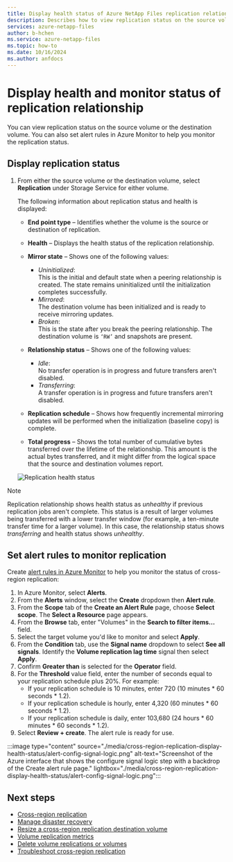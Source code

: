 ```yaml
---
title: Display health status of Azure NetApp Files replication relationship | Microsoft Docs
description: Describes how to view replication status on the source volume or the destination volume of Azure NetApp Files.
services: azure-netapp-files
author: b-hchen
ms.service: azure-netapp-files
ms.topic: how-to
ms.date: 10/16/2024
ms.author: anfdocs
---
```

# Display health and monitor status of replication relationship 

You can view replication status on the source volume or the destination volume. You can also set alert rules in Azure Monitor to help you monitor the replication status.

## Display replication status

1. From either the source volume or the destination volume, select **Replication** under Storage Service for either volume.

    The following information about replication status and health is displayed:  
    * **End point type** – Identifies whether the volume is the source or destination of replication.
    * **Health** – Displays the health status of the replication relationship.
    * **Mirror state** – Shows one of the following values:
        * *Uninitialized*:  
            This is the initial and default state when a peering relationship is created. The state remains uninitialized until the initialization completes successfully.
        * *Mirrored*:   
            The destination volume has been initialized and is ready to receive mirroring updates.
        * *Broken*:   
            This is the state after you break the peering relationship. The destination volume is `‘RW’` and snapshots are present.
    * **Relationship status** – Shows one of the following values: 
        * *Idle*:  
            No transfer operation is in progress and future transfers aren't disabled.
        * *Transferring*:  
            A transfer operation is in progress and future transfers aren't disabled.
    * **Replication schedule** – Shows how frequently incremental mirroring updates will be performed when the initialization (baseline copy) is complete.

    * **Total progress** – Shows the total number of cumulative bytes transferred over the lifetime of the relationship. This amount is the actual bytes transferred, and it might differ from the logical space that the source and destination volumes report.  

    ![Replication health status](./media/cross-region-replication-display-health-status/cross-region-replication-health-status.png)

> [!NOTE] 
> Replication relationship shows health status as *unhealthy* if previous replication jobs aren't complete. This status is a result of larger volumes being transferred with a lower transfer window (for example, a ten-minute transfer time for a larger volume). In this case, the relationship status shows *transferring* and health status shows *unhealthy*.

## Set alert rules to monitor replication

Create [alert rules in Azure Monitor](/azure/azure-monitor/alerts/alerts-overview) to help you monitor the status of cross-region replication:

1. In Azure Monitor, select **Alerts**.
2. From the **Alerts** window, select the **Create** dropdown then **Alert rule**.
3. From the **Scope** tab of the **Create an Alert Rule** page, choose **Select scope**. The **Select a Resource** page appears.
4. From the **Browse** tab, enter "Volumes" in the **Search to filter items...** field.
5. Select the target volume you'd like to monitor and select **Apply**.
6. From the **Condition** tab, use the **Signal name** dropdown to select **See all signals**. Identify the **Volume replication lag time** signal then select **Apply**.
7. Confirm **Greater than** is selected for the **Operator** field.
8. For the **Threshold** value field, enter the number of seconds equal to your replication schedule plus 20%. For example:
    * If your replication schedule is 10 minutes, enter 720 (10 minutes * 60 seconds * 1.2). 
    * If your replication schedule is hourly, enter 4,320 (60 minutes * 60 seconds * 1.2). 
    * If your replication schedule is daily, enter 103,680 (24 hours * 60 minutes * 60 seconds * 1.2).
9.	Select **Review + create**. The alert rule is ready for use.

:::image type="content" source="./media/cross-region-replication-display-health-status/alert-config-signal-logic.png" alt-text="Screenshot of the Azure interface that shows the configure signal logic step with a backdrop of the Create alert rule page." lightbox="./media/cross-region-replication-display-health-status/alert-config-signal-logic.png":::

## Next steps

* [Cross-region replication](cross-region-replication-introduction.md)
* [Manage disaster recovery](cross-region-replication-manage-disaster-recovery.md)
* [Resize a cross-region replication destination volume](azure-netapp-files-resize-capacity-pools-or-volumes.md#resize-a-cross-region-replication-destination-volume)
* [Volume replication metrics](azure-netapp-files-metrics.md#replication)
* [Delete volume replications or volumes](cross-region-replication-delete.md)
* [Troubleshoot cross-region replication](troubleshoot-cross-region-replication.md)
